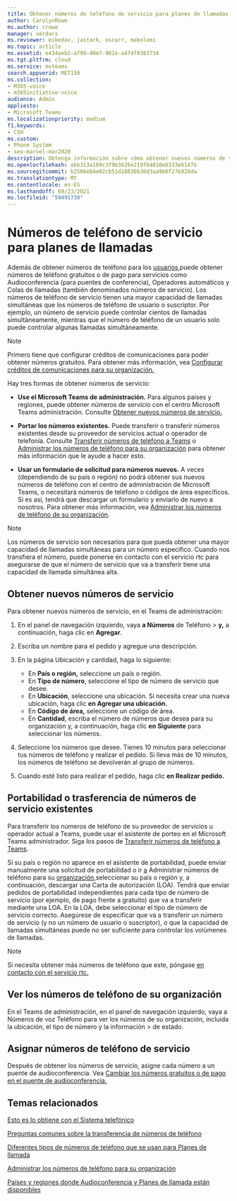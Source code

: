 ```yaml
---
title: Obtener números de teléfono de servicio para planes de llamadas
author: CarolynRowe
ms.author: crowe
manager: serdars
ms.reviewer: mikedav, jastark, oscarr, makolomi
ms.topic: article
ms.assetid: e434aeb2-af99-40e7-981e-a474f0383734
ms.tgt.pltfrm: cloud
ms.service: msteams
search.appverid: MET150
ms.collection:
- M365-voice
- m365initiative-voice
audience: Admin
appliesto:
- Microsoft Teams
ms.localizationpriority: medium
f1.keywords:
- CSH
ms.custom:
- Phone System
- seo-marvel-mar2020
description: Obtenga información sobre cómo obtener nuevos números de teléfono y portabilidad o transferir números existentes para audioconferencias, operadores automáticos y colas de llamadas (números de servicio) para Teams.
ms.openlocfilehash: abb313a169c3f9b3626e219f64810e6333e6147b
ms.sourcegitcommit: b2566e64e02cb51d18836630d3aa9b6f27b924da
ms.translationtype: MT
ms.contentlocale: es-ES
ms.lasthandoff: 09/23/2021
ms.locfileid: "59491730"
---
```

# <a name="service-phone-numbers-for-calling-plans"></a>Números de teléfono de servicio para planes de llamadas

Además de obtener números de teléfono para los [usuarios,](./getting-phone-numbers-for-your-users.md)puede obtener números de teléfono gratuitos o de pago para servicios como Audioconferencia (para puentes de conferencia), Operadores automáticos y Colas de llamadas (también denominados números de servicio). Los números de teléfono de servicio tienen una mayor capacidad de llamadas simultáneas que los números de teléfono de usuario o suscriptor. Por ejemplo, un número de servicio puede controlar cientos de llamadas simultáneamente, mientras que el número de teléfono de un usuario solo puede controlar algunas llamadas simultáneamente.
  
> [!NOTE]
> Primero tiene que configurar créditos de comunicaciones para poder obtener números gratuitos. Para obtener más información, vea [Configurar créditos de comunicaciones para su organización.](./set-up-communications-credits-for-your-organization.md)
  
Hay tres formas de obtener números de servicio:
  
- **Use el Microsoft Teams de administración.** Para algunos países y regiones, puede obtener números de servicio con el centro Microsoft Teams administración. Consulte [Obtener nuevos números de servicio.](#get-new-service-numbers)

- **Portar los números existentes.** Puede transferir o transferir números existentes desde su proveedor de servicios actual o operador de telefonía. Consulte [Transferir números de teléfono a Teams](./phone-number-calling-plans/transfer-phone-numbers-to-teams.md) o [Administrar los números de teléfono para su organización](/microsoftteams/manage-phone-numbers-for-your-organization) para obtener más información que le ayude a hacer esto.  
  
- **Usar un formulario de solicitud para números nuevos.** A veces (dependiendo de su país o región) no podrá obtener sus nuevos números de teléfono con el centro de administración de Microsoft Teams, o necesitará números de teléfono o códigos de área específicos. Si es así, tendrá que descargar un formulario y enviarlo de nuevo a nosotros. Para obtener más información, vea [Administrar los números de teléfono de su organización](/microsoftteams/manage-phone-numbers-for-your-organization).
  
> [!NOTE]
> Los números de servicio son necesarios para que pueda obtener una mayor capacidad de llamadas simultáneas para un número específico. Cuando nos transfiera el número, puede [](manage-phone-numbers-for-your-organization/contact-pstn-service-desk.md) ponerse en contacto con el servicio rtc para asegurarse de que el número de servicio que va a transferir tiene una capacidad de llamada simultánea alta.
  
## <a name="get-new-service-numbers"></a>Obtener nuevos números de servicio

Para obtener nuevos números de servicio, en el Teams de administración:

1. En el panel de navegación izquierdo, vaya **a Números** de Teléfono  >  **y,** a continuación, haga clic en **Agregar**.

2. Escriba un nombre para el pedido y agregue una descripción.

3. En la página Ubicación y cantidad, haga lo siguiente:
    - En **País o región,** seleccione un país o región.
    - En **Tipo de número**, seleccione el tipo de número de servicio que desee.
    - En **Ubicación**, seleccione una ubicación. Si necesita crear una nueva ubicación, haga clic **en Agregar una ubicación.**
    - En **Código de área,** seleccione un código de área. 
    - En **Cantidad**, escriba el número de números que desea para su organización y, a continuación, haga clic **en Siguiente** para seleccionar los números.

4. Seleccione los números que desee. Tienes 10 minutos para seleccionar tus números de teléfono y realizar el pedido. Si lleva más de 10 minutos, los números de teléfono se devolverán al grupo de números.

5. Cuando esté listo para realizar el pedido, haga clic **en Realizar pedido.**

## <a name="port-or-transfer-existing-service-numbers"></a>Portabilidad o trasferencia de números de servicio existentes

Para transferir los números de teléfono de su proveedor de servicios u operador actual a Teams, puede usar el asistente de porteo en el Microsoft Teams administrador. Siga los pasos de [Transferir números de teléfono a Teams](./phone-number-calling-plans/transfer-phone-numbers-to-teams.md).

Si su país o región no aparece en el asistente de portabilidad, puede enviar manualmente una solicitud de portabilidad o ir [a](phone-number-calling-plans/manually-submit-port-order.md) Administrar números de teléfono para su [organización,](manage-phone-numbers-for-your-organization/manage-phone-numbers-for-your-organization.md)seleccionar su país o región y, a continuación, descargar una Carta de autorización (LOA). Tendrá que enviar pedidos de portabilidad independientes para cada tipo de número de servicio (por ejemplo, de pago frente a gratuito) que va a transferir mediante una LOA. En la LOA, debe seleccionar el tipo de número de servicio correcto. Asegúrese de especificar que va a transferir un número de servicio (y no un número de usuario o suscriptor), o que la capacidad de llamadas simultáneas puede no ser suficiente para controlar los volúmenes de llamadas.  

> [!NOTE]
> Si necesita obtener más números de teléfono que este, póngase [en contacto con el servicio rtc.](manage-phone-numbers-for-your-organization/contact-pstn-service-desk.md)

## <a name="view-the-phone-numbers-for-your-organization"></a>Ver los números de teléfono de su organización

En el Teams de administración, en el panel de navegación izquierdo, vaya a Números de voz Teléfono para ver los números de su organización, incluida la ubicación, el tipo de número y la información  >   de estado.

## <a name="assign-service-phone-numbers"></a>Asignar números de teléfono de servicio

Después de obtener los números de servicio, asigne cada número a un puente de audioconferencia. Vea [Cambiar los números gratuitos o de pago en el puente de audioconferencia.](./change-the-phone-numbers-on-your-audio-conferencing-bridge.md)

## <a name="related-topics"></a>Temas relacionados

[Esto es lo obtiene con el Sistema telefónico](./here-s-what-you-get-with-phone-system.md)

[Preguntas comunes sobre la transferencia de números de teléfono](./phone-number-calling-plans/port-order-overview.md)

[Diferentes tipos de números de teléfono que se usan para Planes de llamada](./different-kinds-of-phone-numbers-used-for-calling-plans.md)

[Administrar los números de teléfono para su organización](/microsoftteams/manage-phone-numbers-for-your-organization)

[Países y regiones donde Audioconferencia y Planes de llamada están disponibles](./country-and-region-availability-for-audio-conferencing-and-calling-plans/country-and-region-availability-for-audio-conferencing-and-calling-plans.md)